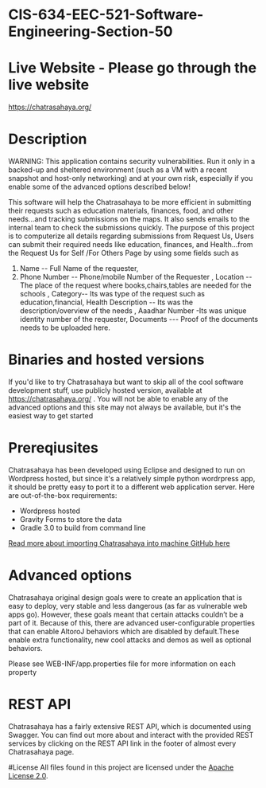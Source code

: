 # CIS-634-EEC-521-Software-Engineering-Section-50

# Live Website - Please go through the live website
https://chatrasahaya.org/

# Description
WARNING: This application contains security vulnerabilities. Run it only in a backed-up and sheltered environment (such as a VM with a recent snapshot and host-only networking) and at your own risk, especially if you enable some of the advanced options described below!

This software will help the Chatrasahaya to be more efficient in submitting their requests such as education materials, finances, food, and other needs…and tracking submissions on the maps. It also sends emails to the internal team to check the submissions quickly. The purpose of this project is to computerize all details 
regarding submissions from Request Us, Users can submit their required needs like education, finances, and Health…from the Request Us for Self /For Others Page by using some fields such as 
1. Name -- Full Name of the requester,
2. Phone Number -- Phone/mobile Number of the Requester , Location -- The place of 
the request where books,chairs,tables are needed for the schools , Category-- Its was type of the request such as education,financial,
Health Description -- Its was the description/overview of the needs ,  Aaadhar Number -Its was unique identity number of the requester, 
Documents --- Proof of the documents needs to be uploaded here.

# Binaries and hosted versions
If you'd like to try Chatrasahaya but want to skip all of the cool software development stuff, use publicly hosted version, available at https://chatrasahaya.org/ . You will not be able to enable any of the advanced options and this site may not always be available, but it's the easiest way to get started


# Prereqiusites
Chatrasahaya has been developed using Eclipse and designed to run on Wordpress hosted, but since it's a relatively simple python wordrpress app, it should be pretty easy to port it to a different web application server. Here are out-of-the-box requirements:

- Wordpress hosted
- Gravity Forms to store the data
- Gradle 3.0 to build from command line


[Read more about importing Chatrasahaya into machine GitHub here](https://github.com/Tanmay-Rajgor/CIS-634-EEC-521-Software-Engineering-Section-50/tree/main)


# Advanced options
Chatrasahaya original design goals were to create an application that is easy to deploy, very stable and less dangerous (as far as vulnerable web apps go). However, these goals meant that certain attacks couldn’t be a part of it. Because of this, there are advanced user-configurable properties that can enable AltoroJ behaviors which are disabled by default.These enable extra functionality, new cool attacks and demos as well as optional behaviors.

Please see WEB-INF/app.properties file for more information on each property


# REST API
Chatrasahaya has a fairly extensive REST API, which is documented using Swagger. You can find out more about and interact with the provided REST services by clicking on the REST API link in the footer of almost every Chatrasahaya page.


#License
All files found in this project are licensed under the [Apache License 2.0](https://github.com/AppSecDev/AltoroJ/blob/master/LICENSE).
